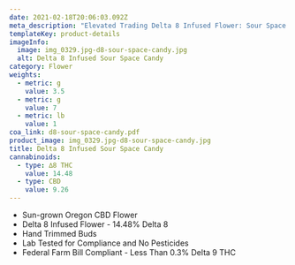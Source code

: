 ```yaml
---
date: 2021-02-18T20:06:03.092Z
meta_description: "Elevated Trading Delta 8 Infused Flower: Sour Space Candy"
templateKey: product-details
imageInfo:
  image: img_0329.jpg-d8-sour-space-candy.jpg
  alt: Delta 8 Infused Sour Space Candy
category: Flower
weights:
  - metric: g
    value: 3.5
  - metric: g
    value: 7
  - metric: lb
    value: 1
coa_link: d8-sour-space-candy.pdf
product_image: img_0329.jpg-d8-sour-space-candy.jpg
title: Delta 8 Infused Sour Space Candy
cannabinoids:
  - type: ∆8 THC
    value: 14.48
  - type: CBD
    value: 9.26
---
```

* Sun-grown Oregon CBD Flower
* Delta 8 Infused Flower - 14.48% Delta 8
* Hand Trimmed Buds
* Lab Tested for Compliance and No Pesticides
* Federal Farm Bill Compliant - Less Than 0.3% Delta 9 THC